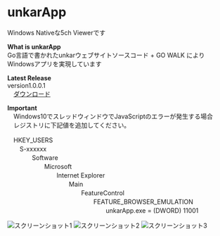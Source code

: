 ﻿unkarApp
========

Windows Nativeな5ch Viewerです 

**What is unkarApp**  
Go言語で書かれたunkarウェブサイトソースコード + GO WALK によりWindowsアプリを実現しています 

**Latest Release**  
version1.0.0.1  
　[ダウンロード](https://github.com/ryujimiya/unkarApp/blob/master/publish/)  

**Important**  
　Windows10でスレッドウィンドウでJavaScriptのエラーが発生する場合  
　レジストリに下記値を追加してください。  

　HKEY_USERS  
　　S-xxxxxx  
　　　　Software  
　　　　　　Microsoft  
　　　　　　　　Internet Explorer  
　　　　　　　　　　Main  
　　　　　　　　　　　　FeatureControl  
　　　　　　　　　　　　　　FEATURE_BROWSER_EMULATION  
　　　　　　　　　　　　　　　　unkarApp.exe = (DWORD) 11001  

![スクリーンショット1](https://stat.ameba.jp/user_images/20180126/06/ryujimiya/c8/ad/j/o0586039314119092111.jpg?caw=800 )
![スクリーンショット2](https://stat.ameba.jp/user_images/20180126/06/ryujimiya/0b/a3/j/o0594063814119092145.jpg?caw=800 )
![スクリーンショット3](https://stat.ameba.jp/user_images/20180126/06/ryujimiya/11/1e/j/o0836059314119092240.jpg?caw=800 )

